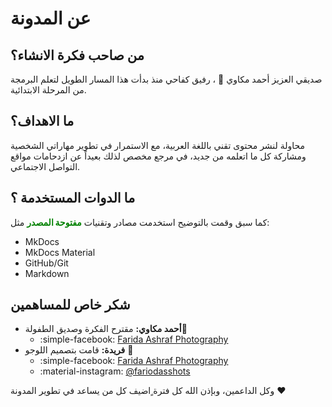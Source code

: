 # عن المدونة

## من صاحب فكرة الانشاء؟

صديقي العزيز أحمد مكاوي :blue_heart: ، رفيق كفاحي منذ بدأت هذا المسار الطويل لتعلم البرمجة من المرحلة الابتدائية.

## ما الاهداف؟

محاولة لنشر محتوى تقني باللغة العربية، مع الاستمرار في تطوير مهاراتي الشخصية ومشاركة كل ما اتعلمه من جديد، في مرجع مخصص لذلك بعيداً عن ازدحامات مواقع التواصل الاجتماعي.

## ما الدوات المستخدمة ؟

كما سبق وقمت بالتوضيح استخدمت مصادر وتقنيات <span style="color:green; font-weight:900;">مفتوحة المصدر</span> مثل:

- MkDocs
- MkDocs Material
- GitHub/Git
- Markdown

## شكر خاص للمساهمين

<p hidden>"نوري، الداعم النفسي الاول، وخط الدفاع ضد الاكتئاب، السبب وراء محافظتي على التقدم والتطور لوعد قطعته سابقآ، شكرا لكل نفس يخرج منك."</p>

- <b>أحمد مكاوي:</b> مقترح الفكرة وصديق الطفولة:blue_heart:
    * :simple-facebook: <a href="https://www.facebook.com/mekawy2k?mibextid=JRoKGi">Farida Ashraf Photography</a>
- <b>فريدة:</b> قامت بتصميم اللوجو :blue_heart:
    * :simple-facebook: <a href="https://www.facebook.com/people/Farida-Ashraf-Photography/100063828830587/?mibextid=ZbWKwL">Farida Ashraf Photography</a>
    * :material-instagram: <a href="https://www.instagram.com/fariodasshots/">@fariodasshots</a>

وكل الداعمين، وبإذن الله كل فترة ٍاضيف كل من يساعد في تطوير المدونة :heart:
